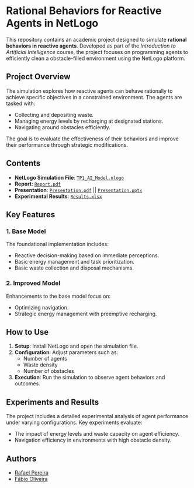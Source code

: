 # Rational Behaviors for Reactive Agents in NetLogo

This repository contains an academic project designed to simulate **rational behaviors in reactive agents**. Developed as part of the *Introduction to Artificial Intelligence* course, the project focuses on programming agents to efficiently clean a obstacle-filled environment using the NetLogo platform.

## Project Overview

The simulation explores how reactive agents can behave rationally to achieve specific objectives in a constrained environment. The agents are tasked with:
- Collecting and depositing waste.
- Managing energy levels by recharging at designated stations.
- Navigating around obstacles efficiently.

The goal is to evaluate the effectiveness of their behaviors and improve their performance through strategic modifications.

## Contents
- **NetLogo Simulation File**: [`TP1_AI_Model.nlogo`](TP1_aspiradores.nlogo)
- **Report**: [`Report.pdf`](Relatorio.pdf)
- **Presentation**: [`Presentation.pdf`](Apresentacao.pdf) || [`Presentation.pptx`](Apresentacao.pptx)
- **Experimental Results**: [`Results.xlsx`](Resultados.xlsx)

## Key Features
### 1. Base Model
The foundational implementation includes:
- Reactive decision-making based on immediate perceptions.
- Basic energy management and task prioritization.
- Basic waste collection and disposal mechanisms.

### 2. Improved Model
Enhancements to the base model focus on:
- Optimizing navigation.
- Strategic energy management with preemptive recharging.

## How to Use
1. **Setup**: Install NetLogo and open the simulation file.
2. **Configuration**: Adjust parameters such as:
   - Number of agents
   - Waste density
   - Number of obstacles
3. **Execution**: Run the simulation to observe agent behaviors and outcomes.

## Experiments and Results
The project includes a detailed experimental analysis of agent performance under varying configurations. Key experiments evaluate:
- The impact of energy levels and waste capacity on agent efficiency.
- Navigation efficiency in environments with high obstacle density.

## Authors
- [Rafael Pereira](https://github.com/rafaelp3re1ra)
- [Fábio Oliveira](https://github.com/fabiooliv3ira)
